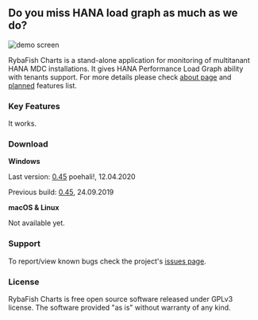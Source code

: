 ## Do you miss HANA load graph as much as we do?
![demo screen](http://rybafish.github.io/demoscreen.png)

RybaFish Charts is a stand-alone application for monitoring of multitanant HANA MDC installations. It gives HANA Performance Load Graph ability with tenants support. For more details please check [about page](/about) and [planned](/todo) features list.

### Key Features
It works.

### Download
**Windows**


Last version: [0.45](https://github.com/rybafish/rybafish/releases/download/05/RybaFish05poehali.7z) poehali!, 12.04.2020

Previous build: [0.45](https://github.com/rybafish/rybafish/releases/download/045/RybaFish_045.7z), 24.09.2019

**macOS & Linux**

Not available yet.

### Support
To report/view known bugs check the project's [issues page](https://github.com/rybafish/rybafish/issues).

### License
RybaFish Charts is free open source software released under GPLv3 license. The software provided "as is" without warranty of any kind.
